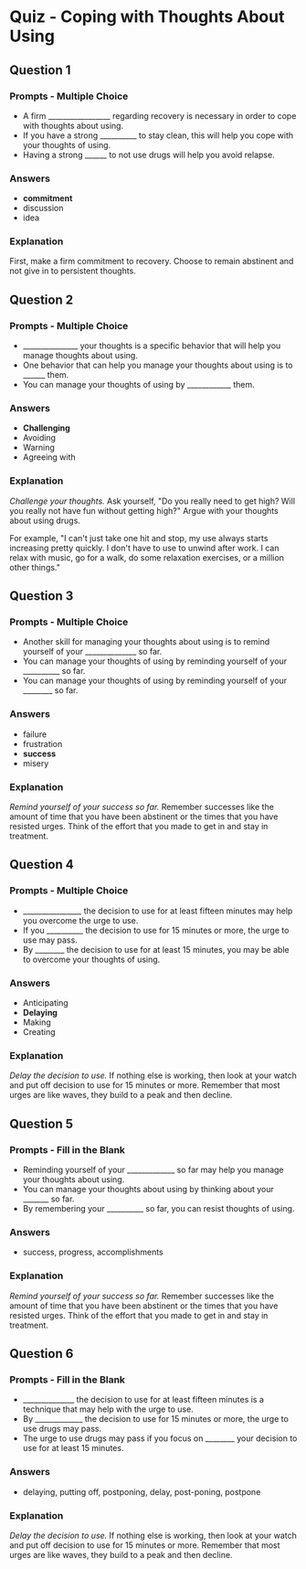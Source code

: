 # Quiz - Coping with Thoughts About Using

## Question 1

### Prompts - Multiple Choice
+ A firm _________________ regarding recovery is necessary in order to cope with thoughts about using.
+ If you have a strong __________ to stay clean, this will help you cope with your thoughts of using.
+ Having a strong ______ to not use drugs will help you avoid relapse.

### Answers
+ __commitment__
+ discussion
+ idea

### Explanation
First, make a firm commitment to recovery. Choose to remain abstinent and not give in to persistent thoughts.

## Question 2

### Prompts - Multiple Choice
+ _______________ your thoughts is a specific behavior that will help you manage thoughts about using.
+ One behavior that can help you manage your thoughts about using is to ______ them.
+ You can manage your thoughts of using by ____________ them.

### Answers
+ __Challenging__
+ Avoiding
+ Warning
+ Agreeing with

### Explanation
*Challenge your thoughts.*
Ask yourself, "Do you really need to get high? Will you really not have fun without getting high?" Argue with your thoughts about using drugs.

For example, "I can't just take one hit and stop, my use always starts increasing pretty quickly. I don't have to use to unwind after work. I can relax with music, go for a walk, do some relaxation exercises, or a million other things."

## Question 3

### Prompts - Multiple Choice
+ Another skill for managing your thoughts about using is to remind yourself of your ______________ so far.
+ You can manage your thoughts of using by reminding yourself of your __________ so far.
+ You can manage your thoughts of using by reminding yourself of your ________ so far.

### Answers
+ failure
+ frustration
+ __success__
+ misery

### Explanation
*Remind yourself of your success so far.*
Remember successes like the amount of time that you have been abstinent or the times that you have resisted urges. Think of the effort that you made to get in and stay in treatment.

## Question 4

### Prompts - Multiple Choice
+ ________________ the decision to use for at least fifteen minutes may help you overcome the urge to use.
+ If you __________ the decision to use for 15 minutes or more, the urge to use may pass.
+ By ________ the decision to use for at least 15 minutes, you may be able to overcome your thoughts of using.

### Answers
+ Anticipating
+ __Delaying__
+ Making
+ Creating

### Explanation
*Delay the decision to use.*
If nothing else is working, then look at your watch and put off decision to use for 15 minutes or more. Remember that most urges are like waves, they build to a peak and then decline.

## Question 5

### Prompts - Fill in the Blank
+ Reminding yourself of your _____________ so far may help you manage your thoughts about using.
+ You can manage your thoughts about using by thinking about your _______ so far.
+ By remembering your __________ so far, you can resist thoughts of using.

### Answers
+ success, progress, accomplishments

### Explanation
*Remind yourself of your success so far.*
Remember successes like the amount of time that you have been abstinent or the times that you have resisted urges. Think of the effort that you made to get in and stay in treatment.

## Question 6

### Prompts - Fill in the Blank
+ ______________ the decision to use for at least fifteen minutes is a technique that may help with the urge to use.
+ By _____________ the decision to use for 15 minutes or more, the urge to use drugs may pass.
+ The urge to use drugs may pass if you focus on ________ your decision to use for at least 15 minutes.

### Answers
+ delaying, putting off, postponing, delay, post-poning, postpone

### Explanation
*Delay the decision to use.*
If nothing else is working, then look at your watch and put off decision to use for 15 minutes or more. Remember that most urges are like waves, they build to a peak and then decline.

